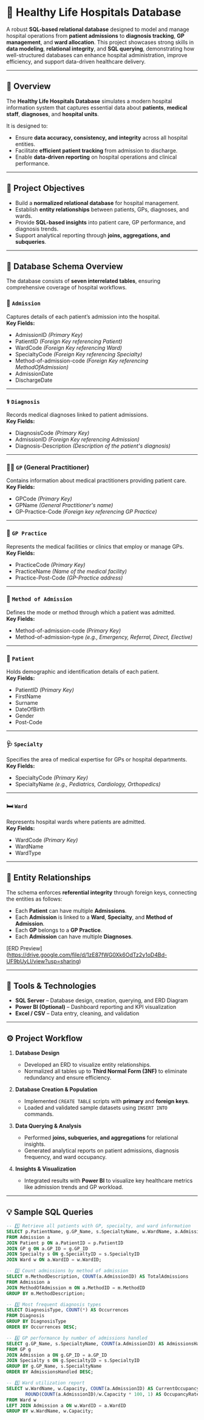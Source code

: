 # 🏥 Healthy Life Hospitals Database  

A robust **SQL-based relational database** designed to model and manage hospital operations from **patient admissions** to **diagnosis tracking**, **GP management**, and **ward allocation**. This project showcases strong skills in **data modeling**, **relational integrity**, and **SQL querying**, demonstrating how well-structured databases can enhance hospital administration, improve efficiency, and support data-driven healthcare delivery.  

---

## 📘 Overview  

The **Healthy Life Hospitals Database** simulates a modern hospital information system that captures essential data about **patients**, **medical staff**, **diagnoses**, and **hospital units**.  

It is designed to:  
- Ensure **data accuracy, consistency, and integrity** across all hospital entities.  
- Facilitate **efficient patient tracking** from admission to discharge.  
- Enable **data-driven reporting** on hospital operations and clinical performance.  

---

## 🎯 Project Objectives  

- Build a **normalized relational database** for hospital management.  
- Establish **entity relationships** between patients, GPs, diagnoses, and wards.  
- Provide **SQL-based insights** into patient care, GP performance, and diagnosis trends.  
- Support analytical reporting through **joins, aggregations, and subqueries**.  

---

## 🧱 Database Schema Overview  

The database consists of **seven interrelated tables**, ensuring comprehensive coverage of hospital workflows.  

### 🏨 `Admission`  
Captures details of each patient’s admission into the hospital.  
**Key Fields:**  
- AdmissionID *(Primary Key)*  
- PatientID *(Foreign Key referencing Patient)*  
- WardCode *(Foreign Key referencing Ward)*  
- SpecialtyCode *(Foreign Key referencing Specialty)*  
- Method-of-admission-code *(Foreign Key referencing MethodOfAdmission)*  
- AdmissionDate  
- DischargeDate  

---

### ⚕️ `Diagnosis`  
Records medical diagnoses linked to patient admissions.  
**Key Fields:**  
- DiagnosisCode *(Primary Key)*  
- AdmissionID *(Foreign Key referencing Admission)*  
- Diagnosis-Description *(Description of the patient's diagnosis)* 

---

### 👨‍⚕️ `GP` (General Practitioner)  
Contains information about medical practitioners providing patient care.  
**Key Fields:**  
- GPCode *(Primary Key)*  
- GPName *(General Practitioner's name)*
- GP-Practice-Code *(Foreign key referencing GP Practice)* 

---

### 🏥 `GP Practice`  
Represents the medical facilities or clinics that employ or manage GPs.  
**Key Fields:**  
- PracticeCode *(Primary Key)*  
- PracticeName *(Name of the medical facility)*
- Practice-Post-Code *(GP-Practice address)* 

---

### 🚪 `Method of Admission`  
Defines the mode or method through which a patient was admitted.  
**Key Fields:**  
- Method-of-admission-code *(Primary Key)*  
- Method-of-admission-type *(e.g., Emergency, Referral, Direct, Elective)*  

---

### 🧍 `Patient`  
Holds demographic and identification details of each patient.  
**Key Fields:**  
- PatientID *(Primary Key)*  
- FirstName
- Surname  
- DateOfBirth  
- Gender  
- Post-Code

---

### 🩺 `Specialty`  
Specifies the area of medical expertise for GPs or hospital departments.  
**Key Fields:**  
- SpecialtyCode *(Primary Key)*  
- SpecialtyName *(e.g., Pediatrics, Cardiology, Orthopedics)*  

---

### 🛏️ `Ward`  
Represents hospital wards where patients are admitted.  
**Key Fields:**  
- WardCode *(Primary Key)*  
- WardName  
- WardType 

---

## 🧩 Entity Relationships  

The schema enforces **referential integrity** through foreign keys, connecting the entities as follows:  

- Each **Patient** can have multiple **Admissions**.  
- Each **Admission** is linked to a **Ward**, **Specialty**, and **Method of Admission**.  
- Each **GP** belongs to a **GP Practice**.  
- Each **Admission** can have multiple **Diagnoses**.  
 
[ERD Preview] (https://drive.google.com/file/d/1zE87fWG0Xk6OdTz2y1oD4Bd-UF9bUyLI/view?usp=sharing)

---

## 🧰 Tools & Technologies  

- **SQL Server** – Database design, creation, querying, and ERD Diagram 
- **Power BI (Optional)** – Dashboard reporting and KPI visualization  
- **Excel / CSV** – Data entry, cleaning, and validation  

---

## ⚙️ Project Workflow  

1. **Database Design**  
   - Developed an ERD to visualize entity relationships.  
   - Normalized all tables up to **Third Normal Form (3NF)** to eliminate redundancy and ensure efficiency.  

2. **Database Creation & Population**  
   - Implemented `CREATE TABLE` scripts with **primary** and **foreign keys**.  
   - Loaded and validated sample datasets using `INSERT INTO` commands.  

3. **Data Querying & Analysis**  
   - Performed **joins, subqueries, and aggregations** for relational insights.  
   - Generated analytical reports on patient admissions, diagnosis frequency, and ward occupancy.  

4. **Insights & Visualization**  
   - Integrated results with **Power BI** to visualize key healthcare metrics like admission trends and GP workload.  

---

## 💡 Sample SQL Queries  

```sql
-- 1️⃣ Retrieve all patients with GP, specialty, and ward information
SELECT p.PatientName, g.GP_Name, s.SpecialtyName, w.WardName, a.AdmissionDate
FROM Admission a
JOIN Patient p ON a.PatientID = p.PatientID
JOIN GP g ON a.GP_ID = g.GP_ID
JOIN Specialty s ON g.SpecialtyID = s.SpecialtyID
JOIN Ward w ON a.WardID = w.WardID;

-- 2️⃣ Count admissions by method of admission
SELECT m.MethodDescription, COUNT(a.AdmissionID) AS TotalAdmissions
FROM Admission a
JOIN MethodOfAdmission m ON a.MethodID = m.MethodID
GROUP BY m.MethodDescription;

-- 3️⃣ Most frequent diagnosis types
SELECT DiagnosisType, COUNT(*) AS Occurrences
FROM Diagnosis
GROUP BY DiagnosisType
ORDER BY Occurrences DESC;

-- 4️⃣ GP performance by number of admissions handled
SELECT g.GP_Name, s.SpecialtyName, COUNT(a.AdmissionID) AS AdmissionsHandled
FROM GP g
JOIN Admission a ON g.GP_ID = a.GP_ID
JOIN Specialty s ON g.SpecialtyID = s.SpecialtyID
GROUP BY g.GP_Name, s.SpecialtyName
ORDER BY AdmissionsHandled DESC;

-- 5️⃣ Ward utilization report
SELECT w.WardName, w.Capacity, COUNT(a.AdmissionID) AS CurrentOccupancy,
       ROUND(COUNT(a.AdmissionID)/w.Capacity * 100, 1) AS OccupancyRate
FROM Ward w
LEFT JOIN Admission a ON w.WardID = a.WardID
GROUP BY w.WardName, w.Capacity;

